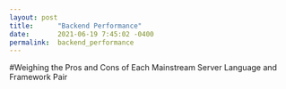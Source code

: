 ```yaml
---
layout: post
title:      "Backend Performance"
date:       2021-06-19 7:45:02 -0400
permalink:  backend_performance
---
```



#Weighing the Pros and Cons of Each Mainstream Server Language and Framework Pair

